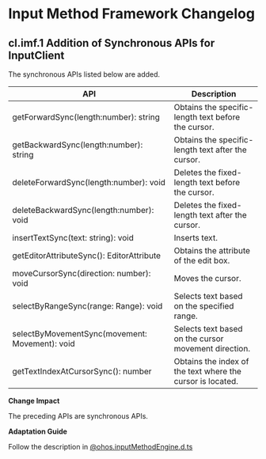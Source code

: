 # Input Method Framework Changelog

## cl.imf.1 Addition of Synchronous APIs for InputClient

The synchronous APIs listed below are added.

| API                                          | Description                    |
| ---------------------------------------------- | ------------------------ |
| getForwardSync(length:number): string          | Obtains the specific-length text before the cursor.|
| getBackwardSync(length:number): string         | Obtains the specific-length text after the cursor.|
| deleteForwardSync(length:number): void         | Deletes the fixed-length text before the cursor.|
| deleteBackwardSync(length:number): void        | Deletes the fixed-length text after the cursor.|
| insertTextSync(text: string): void             | Inserts text.                |
| getEditorAttributeSync(): EditorAttribute      | Obtains the attribute of the edit box.        |
| moveCursorSync(direction: number): void        | Moves the cursor.                |
| selectByRangeSync(range: Range): void          | Selects text based on the specified range.    |
| selectByMovementSync(movement: Movement): void | Selects text based on the cursor movement direction.|
| getTextIndexAtCursorSync(): number             | Obtains the index of the text where the cursor is located.|

**Change Impact**

The preceding APIs are synchronous APIs.

**Adaptation Guide**

Follow the description in [@ohos.inputMethodEngine.d.ts](../../../application-dev/reference/apis/js-apis-inputmethodengine.md)
